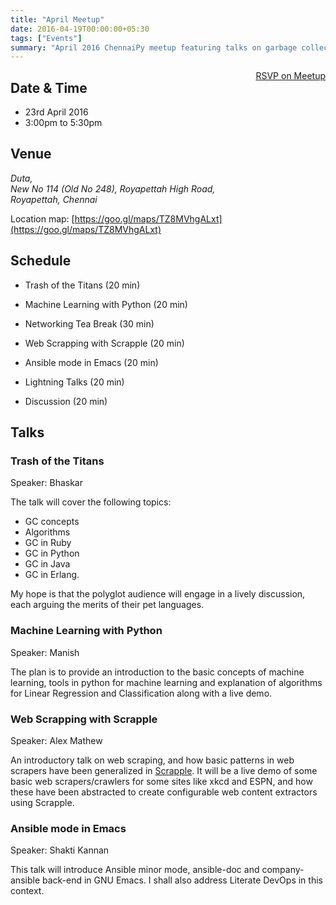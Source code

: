 ```yaml
---
title: "April Meetup"
date: 2016-04-19T00:00:00+05:30
tags: ["Events"]
summary: "April 2016 ChennaiPy meetup featuring talks on garbage collection, machine learning, web scraping, and Ansible."
---
```


<a style="float:right;" class="pure-button"
href="http://www.meetup.com/Chennaipy/events/230284587/" target="_blank"><i
class="fa fa-check-square-o"></i> RSVP on Meetup</a>

## Date & Time

   * 23rd April 2016
   * 3:00pm to 5:30pm

## Venue 

<address>
Duta,<br/>
New No 114 (Old No 248), Royapettah High Road,<br/>
Royapettah, Chennai<br/>
</address>

Location map: [https://goo.gl/maps/TZ8MVhgALxt](https://goo.gl/maps/TZ8MVhgALxt)

## Schedule

  * Trash of the Titans (20 min)

  * Machine Learning with Python (20 min)

  * Networking Tea Break (30 min)

  * Web Scrapping with Scrapple (20 min)

  * Ansible mode in Emacs (20 min)

  * Lightning Talks (20 min)

  * Discussion (20 min)

## Talks

### Trash of the Titans 

Speaker: Bhaskar

The talk will cover the following topics: 

- GC concepts
- Algorithms
- GC in Ruby
- GC in Python
- GC in Java
- GC in Erlang. 

My hope is that the polyglot audience will engage in a lively discussion, each
arguing the merits of their pet languages.

### Machine Learning with Python

Speaker: Manish

The plan is to provide an introduction to the basic concepts of machine
learning, tools in python for machine learning and explanation of algorithms
for Linear Regression and Classification along with a live demo.

### Web Scrapping with Scrapple 

Speaker: Alex Mathew

An introductory talk on web scraping, and how basic patterns in web scrapers
have been generalized in [Scrapple](https://github.com/AlexMathew/scrapple). It
will be a live demo of some basic web scrapers/crawlers for some sites like
xkcd and ESPN, and how these have been abstracted to create configurable web
content extractors using Scrapple.

### Ansible mode in Emacs 

Speaker: Shakti Kannan

This talk will introduce Ansible minor mode, ansible-doc and company-ansible
back-end in GNU Emacs. I shall also address Literate DevOps in this context.
